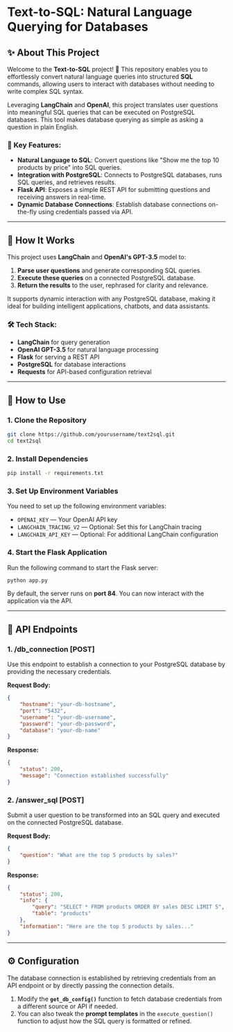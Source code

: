 # Text-to-SQL: Natural Language Querying for Databases

## ✨ About This Project

Welcome to the **Text-to-SQL** project! 🚀 This repository enables you to effortlessly convert natural language queries into structured **SQL** commands, allowing users to interact with databases without needing to write complex SQL syntax.

Leveraging **LangChain** and **OpenAI**, this project translates user questions into meaningful SQL queries that can be executed on PostgreSQL databases. This tool makes database querying as simple as asking a question in plain English.

### 🌟 Key Features:
- **Natural Language to SQL**: Convert questions like "Show me the top 10 products by price" into SQL queries.
- **Integration with PostgreSQL**: Connects to PostgreSQL databases, runs SQL queries, and retrieves results.
- **Flask API**: Exposes a simple REST API for submitting questions and receiving answers in real-time.
- **Dynamic Database Connections**: Establish database connections on-the-fly using credentials passed via API.

---

## 🧠 How It Works

This project uses **LangChain** and **OpenAI's GPT-3.5** model to:
1. **Parse user questions** and generate corresponding SQL queries.
2. **Execute these queries** on a connected PostgreSQL database.
3. **Return the results** to the user, rephrased for clarity and relevance.

It supports dynamic interaction with any PostgreSQL database, making it ideal for building intelligent applications, chatbots, and data assistants.

### 🛠️ Tech Stack:
- **LangChain** for query generation
- **OpenAI GPT-3.5** for natural language processing
- **Flask** for serving a REST API
- **PostgreSQL** for database interactions
- **Requests** for API-based configuration retrieval

---

## 🧪 How to Use

### 1. **Clone the Repository**

```bash
git clone https://github.com/yourusername/text2sql.git
cd text2sql
```

### 2. **Install Dependencies**

```bash
pip install -r requirements.txt
```

### 3. **Set Up Environment Variables**

You need to set up the following environment variables:
- `OPENAI_KEY` — Your OpenAI API key
- `LANGCHAIN_TRACING_V2` — Optional: Set this for LangChain tracing
- `LANGCHAIN_API_KEY` — Optional: For additional LangChain configuration

### 4. **Start the Flask Application**

Run the following command to start the Flask server:

```bash
python app.py
```

By default, the server runs on **port 84**. You can now interact with the application via the API.

---

## 📝 API Endpoints

### 1. **/db_connection** [POST]

Use this endpoint to establish a connection to your PostgreSQL database by providing the necessary credentials.

**Request Body:**
```json
{
    "hostname": "your-db-hostname",
    "port": "5432",
    "username": "your-db-username",
    "password": "your-db-password",
    "database": "your-db-name"
}
```

**Response:**
```json
{
    "status": 200,
    "message": "Connection established successfully"
}
```

### 2. **/answer_sql** [POST]

Submit a user question to be transformed into an SQL query and executed on the connected PostgreSQL database.

**Request Body:**
```json
{
    "question": "What are the top 5 products by sales?"
}
```

**Response:**
```json
{
    "status": 200,
    "info": {
        "query": "SELECT * FROM products ORDER BY sales DESC LIMIT 5",
        "table": "products"
    },
    "information": "Here are the top 5 products by sales..."
}
```

---

## ⚙️ Configuration

The database connection is established by retrieving credentials from an API endpoint or by directly passing the connection details. 

1. Modify the **`get_db_config()`** function to fetch database credentials from a different source or API if needed.
2. You can also tweak the **prompt templates** in the `execute_question()` function to adjust how the SQL query is formatted or refined.


